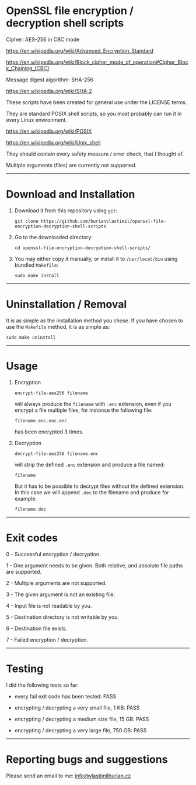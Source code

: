 # OpenSSL file encryption / decryption shell scripts

Cipher: AES-256 in CBC mode

https://en.wikipedia.org/wiki/Advanced_Encryption_Standard

https://en.wikipedia.org/wiki/Block_cipher_mode_of_operation#Cipher_Block_Chaining_(CBC)

Message digest algorithm: SHA-256

https://en.wikipedia.org/wiki/SHA-2

These scripts have been created for general use under the LICENSE terms.

They are standard POSIX shell scripts, so you most probably can run it in every Linux environment.

https://en.wikipedia.org/wiki/POSIX

https://en.wikipedia.org/wiki/Unix_shell

They should contain every safety measure / error check, that I thought of.

Multiple arguments (files) are currently not supported.


----------------------------------------------------


# Download and Installation


1. Download it from this repository using `git`:
    ```
    git clone https://github.com/burianvlastimil/openssl-file-encryption-decryption-shell-scripts
    ```

2. Go to the downloaded directory:
    ```
    cd openssl-file-encryption-decryption-shell-scripts/
    ```

3. You may either copy it manually, or install it to `/usr/local/bin` using bundled `Makefile`:
    ```
    sudo make install
    ```


----------------------------------------------------


# Uninstallation / Removal

It is as simple as the installation method you chose.
If you have chosen to use the `Makefile` method, it is as simple as:

```
sudo make uninstall
```


----------------------------------------------------


# Usage

1. Encryption

    ```
    encrypt-file-aes256 filename
    ```

    will always produce the `filename` with `.enc` extension, even if you encrypt a file multiple files, for instance the following file:

    ```
    filename.enc.enc.enc
    ```

    has been encrypted 3 times.

2. Decryption

    ```
    decrypt-file-aes256 filename.enc
    ```
    
    will strip the defined `.enc` extension and produce a file named:
    
    ```
    filename
    ```
    
    But it has to be possible to decrypt files without the defined extension.
    In this case we will append `.dec` to the filename and produce for example:
    
    ```
    filename.dec
    ```


----------------------------------------------------


# Exit codes

0 - Successful encryption / decryption.

1 - One argument needs to be given. Both relative, and absolute file paths are supported.

2 - Multiple arguments are not supported.

3 - The given argument is not an existing file.

4 - Input file is not readable by you.

5 - Destination directory is not writable by you.

6 - Destination file exists.

7 - Failed encryption / decryption.


----------------------------------------------------

# Testing

I did the following tests so far:

- every fail exit code has been tested: PASS

- encrypting / decrypting a very small file, 1 KB: PASS

- encrypting / decrypting a medium size file, 15 GB: PASS

- encrypting / decrypting a very large file, 750 GB: PASS

----------------------------------------------------


# Reporting bugs and suggestions

Please send an email to me: info@vlastimilburian.cz
